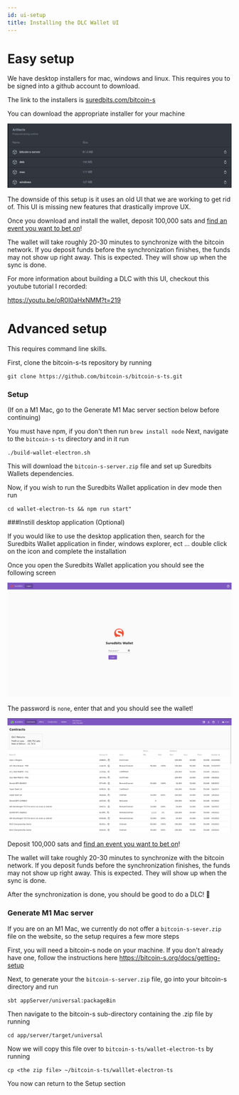 ```yaml
---
id: ui-setup
title: Installing the DLC Wallet UI
---
```


# Easy setup

We have desktop installers for mac, windows and linux. This requires you to be signed into a github account to download.

The link to the installers is [suredbits.com/bitcoin-s](https://suredbits.com/bitcoin-s)

You can download the appropriate installer for your machine 

![Example banner](/img/installers.png)

The downside of this setup is it uses an old UI that we are working to get rid of.
This UI is missing new features that drastically improve UX. 

Once you download and install the wallet, deposit 100,000 sats and [find an event you want to bet on](https://oracle.suredbits.com/)!

The wallet will take roughly 20-30 minutes to synchronize with the bitcoin network. If you deposit funds before
the synchronization finishes, the funds may not show up right away. This is expected. They will show up when the sync is done.

For more information about building a DLC with this UI, checkout this youtube tutorial I recorded: 

https://youtu.be/oR0I0aHxNMM?t=219

# Advanced setup

This requires command line skills.


First, clone the bitcoin-s-ts repository by running 

```
git clone https://github.com/bitcoin-s/bitcoin-s-ts.git
```

### Setup

(If on a M1 Mac, go to the Generate M1 Mac server section below before continuing)

You must have npm, if you don't then run `brew install node` 
Next, navigate to the `bitcoin-s-ts` directory and in it run 

```
./build-wallet-electron.sh
```
This will download the `bitcoin-s-server.zip` file and set up Suredbits Wallets dependencies. 

Now, if you wish to run the Suredbits Wallet application in dev mode then run 

```
cd wallet-electron-ts && npm run start"

```
###Instill desktop application (Optional)

If you would like to use the desktop application then, search for the Suredbits Wallet application in finder, windows explorer, ect ... double click on the icon and complete the installation 

Once you open the Suredbits Wallet application you should see the following screen
 
![Alt text](/img/Screenshot%20from%202022-03-11%2011-20-17.png)

The password is `none`, enter that and you should see the wallet!

![Alt text](/img/Screenshot%20from%202022-03-11%2011-21-47.png)
 
Deposit 100,000 sats and [find an event you want to bet on](https://oracle.suredbits.com/)!

The wallet will take roughly 20-30 minutes to synchronize with the bitcoin network. If you deposit funds before
the synchronization finishes, the funds may not show up right away. This is expected. They will show up when the sync is done.

After the synchronization is done, you should be good to do a DLC! :tada:

### Generate M1 Mac server

If you are on an M1 Mac, we currently do not offer a `bitcoin-s-sever.zip` file on the website, so the setup requires a few more steps

First, you will need a bitcoin-s node on your machine. If you don't already have one, follow the  instructions here https://bitcoin-s.org/docs/getting-setup 

Next, to generate your the `bitcoin-s-server.zip` file, go into your bitcoin-s directory and run

```
sbt appServer/universal:packageBin
```
Then navigate to the bitcoin-s sub-directory containing the .zip file by running 

```
cd app/server/target/universal
```

Now we will copy this file over to `bitcoin-s-ts/wallet-electron-ts` by running 

```
cp <the zip file> ~/bitcoin-s-ts/walllet-electron-ts
```
You now can return to the Setup section

